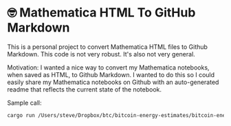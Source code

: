 # 🤓 Mathematica HTML To GitHub Markdown

This is a personal project to convert Mathematica HTML files to Github Markdown.
This code is not very robust. It's also not very general.

Motivation: I wanted a nice way to convert my Mathematica notebooks, when saved as HTML, to Github Markdown.
I wanted to do this so I could easily share my Mathematica notebooks on Github with an auto-generated readme
that reflects the current state of the notebook.

Sample call:

```bash
cargo run /Users/steve/Dropbox/btc/bitcoin-energy-estimates/bitcoin-energy-estimates.htm > /Users/steve/Dropbox/btc/bitcoin-energy-estimates/readme.md
```
